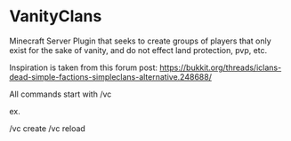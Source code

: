 # VanityClans

Minecraft Server Plugin that seeks to create groups of players that only exist for the sake of vanity, and do not effect land protection, pvp, etc.

Inspiration is taken from this forum post:
https://bukkit.org/threads/iclans-dead-simple-factions-simpleclans-alternative.248688/

All commands start with /vc

ex.

/vc create
/vc reload
